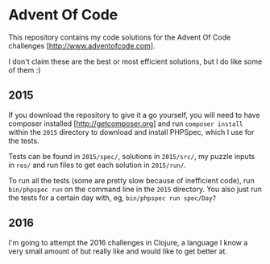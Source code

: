 Advent Of Code
==============

This repository contains my code solutions for the Advent Of Code challenges [http://www.adventofcode.com].

I don't claim these are the best or most efficient solutions, but I do like some of them :)

2015
----

If you download the repository to give it a go yourself, you will need to have composer installed
[http://getcomposer.org] and run `composer install` within the `2015` directory to download and install PHPSpec, which I
use for the tests.

Tests can be found in `2015/spec/`, solutions in `2015/src/`, my puzzle inputs in `res/` and run files to get each
solution in `2015/run/`.

To run all the tests (some are pretty slow because of inefficient code), run `bin/phpspec run` on the command line in
the `2015` directory. You also just run the tests for a certain day with, eg, `bin/phpspec run spec/Day7`

2016
----

I'm going to attempt the 2016 challenges in Clojure, a language I know a very small amount of but really like and would
like to get better at.
